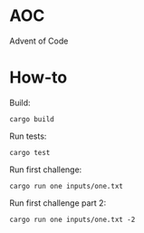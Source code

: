 # AOC
Advent of Code

# How-to

Build:
```
cargo build
```

Run tests:
```
cargo test
```

Run first challenge:
```
cargo run one inputs/one.txt
```

Run first challenge part 2:
```
cargo run one inputs/one.txt -2
```